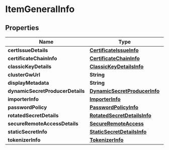 

# ItemGeneralInfo


## Properties

Name | Type | Description | Notes
------------ | ------------- | ------------- | -------------
**certIssueDetails** | [**CertificateIssueInfo**](CertificateIssueInfo.md) |  |  [optional]
**certificateChainInfo** | [**CertificateChainInfo**](CertificateChainInfo.md) |  |  [optional]
**classicKeyDetails** | [**ClassicKeyDetailsInfo**](ClassicKeyDetailsInfo.md) |  |  [optional]
**clusterGwUrl** | **String** |  |  [optional]
**displayMetadata** | **String** |  |  [optional]
**dynamicSecretProducerDetails** | [**DynamicSecretProducerInfo**](DynamicSecretProducerInfo.md) |  |  [optional]
**importerInfo** | [**ImporterInfo**](ImporterInfo.md) |  |  [optional]
**passwordPolicy** | [**PasswordPolicyInfo**](PasswordPolicyInfo.md) |  |  [optional]
**rotatedSecretDetails** | [**RotatedSecretDetailsInfo**](RotatedSecretDetailsInfo.md) |  |  [optional]
**secureRemoteAccessDetails** | [**SecureRemoteAccess**](SecureRemoteAccess.md) |  |  [optional]
**staticSecretInfo** | [**StaticSecretDetailsInfo**](StaticSecretDetailsInfo.md) |  |  [optional]
**tokenizerInfo** | [**TokenizerInfo**](TokenizerInfo.md) |  |  [optional]



